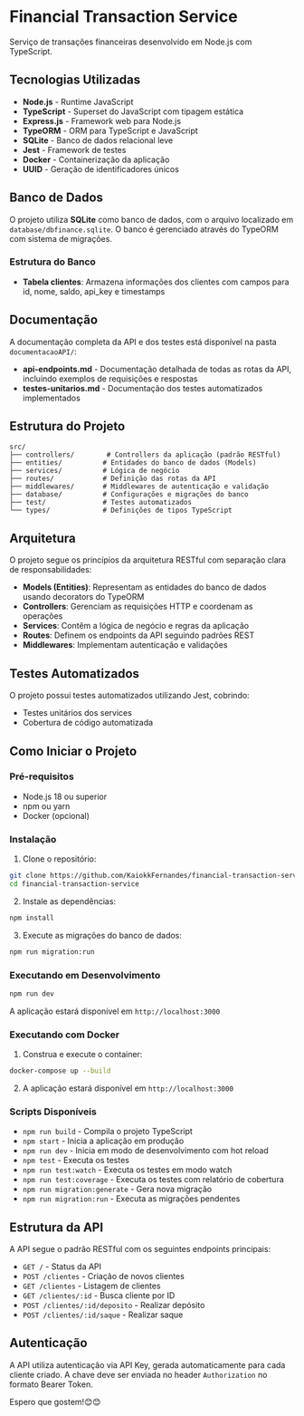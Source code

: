# Financial Transaction Service

Serviço de transações financeiras desenvolvido em Node.js com TypeScript. 

## Tecnologias Utilizadas

- **Node.js** - Runtime JavaScript
- **TypeScript** - Superset do JavaScript com tipagem estática
- **Express.js** - Framework web para Node.js
- **TypeORM** - ORM para TypeScript e JavaScript
- **SQLite** - Banco de dados relacional leve
- **Jest** - Framework de testes
- **Docker** - Containerização da aplicação
- **UUID** - Geração de identificadores únicos

## Banco de Dados

O projeto utiliza **SQLite** como banco de dados, com o arquivo localizado em `database/dbfinance.sqlite`. O banco é gerenciado através do TypeORM com sistema de migrações.

### Estrutura do Banco

- **Tabela clientes**: Armazena informações dos clientes com campos para id, nome, saldo, api_key e timestamps

## Documentação

A documentação completa da API e dos testes está disponível na pasta `documentacaoAPI/`:

- **api-endpoints.md** - Documentação detalhada de todas as rotas da API, incluindo exemplos de requisições e respostas
- **testes-unitarios.md** - Documentação dos testes automatizados implementados

## Estrutura do Projeto

```
src/
├── controllers/        # Controllers da aplicação (padrão RESTful)
├── entities/          # Entidades do banco de dados (Models)
├── services/          # Lógica de negócio
├── routes/            # Definição das rotas da API
├── middlewares/       # Middlewares de autenticação e validação
├── database/          # Configurações e migrações do banco
├── test/              # Testes automatizados
└── types/             # Definições de tipos TypeScript
```

## Arquitetura

O projeto segue os princípios da arquitetura RESTful com separação clara de responsabilidades:

- **Models (Entities)**: Representam as entidades do banco de dados usando decorators do TypeORM
- **Controllers**: Gerenciam as requisições HTTP e coordenam as operações
- **Services**: Contêm a lógica de negócio e regras da aplicação
- **Routes**: Definem os endpoints da API seguindo padrões REST
- **Middlewares**: Implementam autenticação e validações

## Testes Automatizados

O projeto possui testes automatizados utilizando Jest, cobrindo:

- Testes unitários dos services
- Cobertura de código automatizada


## Como Iniciar o Projeto

### Pré-requisitos

- Node.js 18 ou superior
- npm ou yarn
- Docker (opcional)

### Instalação

1. Clone o repositório:
```bash
git clone https://github.com/KaiokkFernandes/financial-transaction-service.git
cd financial-transaction-service
```

2. Instale as dependências:
```bash
npm install
```

3. Execute as migrações do banco de dados:
```bash
npm run migration:run
```

### Executando em Desenvolvimento

```bash
npm run dev
```

A aplicação estará disponível em `http://localhost:3000`

### Executando com Docker

1. Construa e execute o container:
```bash
docker-compose up --build
```

2. A aplicação estará disponível em `http://localhost:3000`

### Scripts Disponíveis

- `npm run build` - Compila o projeto TypeScript
- `npm start` - Inicia a aplicação em produção
- `npm run dev` - Inicia em modo de desenvolvimento com hot reload
- `npm test` - Executa os testes
- `npm run test:watch` - Executa os testes em modo watch
- `npm run test:coverage` - Executa os testes com relatório de cobertura
- `npm run migration:generate` - Gera nova migração
- `npm run migration:run` - Executa as migrações pendentes

## Estrutura da API

A API segue o padrão RESTful com os seguintes endpoints principais:

- `GET /` - Status da API
- `POST /clientes` - Criação de novos clientes
- `GET /clientes` - Listagem de clientes
- `GET /clientes/:id` - Busca cliente por ID
- `POST /clientes/:id/deposito` - Realizar depósito
- `POST /clientes/:id/saque` - Realizar saque

## Autenticação

A API utiliza autenticação via API Key, gerada automaticamente para cada cliente criado. A chave deve ser enviada no header `Authorization` no formato Bearer Token.

Espero que gostem!😊😊